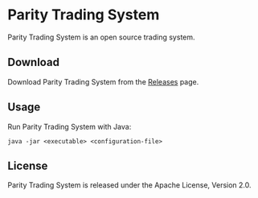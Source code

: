 Parity Trading System
=====================

Parity Trading System is an open source trading system.


Download
--------

Download Parity Trading System from the [Releases][] page.

  [Releases]: https://github.com/jvirtanen/parity/wiki/Releases


Usage
-----

Run Parity Trading System with Java:

    java -jar <executable> <configuration-file>


License
-------

Parity Trading System is released under the Apache License, Version 2.0.
